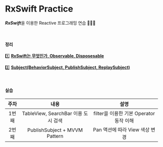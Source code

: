 # RxSwift Practice
***RxSwift***을 이용한 Reactive 프로그래밍 연습 🧑🏻‍💻

<br>

#### 정리

1️⃣ [**RxSwift는 무엇인가, Observable, Disposesable**](https://github.com/dongminyoon/RxSwift_practice/blob/main/RxSwift_md/Observable%2C%20Disposable.md)

2️⃣ **[Subject(BehaviorSubject, PublishSubject, ReplaySubject)]()**

<br>

#### 실습

| 주차  | 내용 | 설명 |
| :---: | :----------: | :----------: |
| 1번째 | TableView, SearchBar 이용 도시 검색 | filter을 이용한 기본 Operator 동작 이해 |
| 2번째 | PublishSubject + MVVM Pattern | Pan 액션에 따라 View 색상 변경 |

